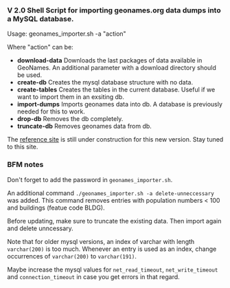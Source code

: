 ### V 2.0 Shell Script for importing geonames.org data dumps into a MySQL database.

Usage: geonames_importer.sh -a "action"

Where "action" can be: 
  
- **download-data** Downloads the last packages of data available in GeoNames. An additional parameter with a download directory should be used.
- **create-db** Creates the mysql database structure with no data.
- **create-tables** Creates the tables in the current database. Useful if we want to import them in an exsiting db.
- **import-dumps** Imports geonames data into db. A database is previously needed for this to work.
- **drop-db** Removes the db completely.
- **truncate-db** Removes geonames data from db.
    
The <a href="http://codigofuerte.github.com/GeoNames-MySQL-DataImport" target="_blank">reference site</a> is still under construction for this new version. Stay tuned to this site.

### BFM notes

Don't forget to add the password in `geonames_importer.sh`.

An additional command `./geonames_importer.sh -a delete-unneccessary` was added. This command removes entries with population numbers < 100 and buildings (featue code BLDG).

Before updating, make sure to truncate the existing data. Then import again and delete unncessary.

Note that for older mysql versions, an index of varchar with length `varchar(200)` is too much. Whenever an entry is used as an index, change occurrences of `varchar(200)` to `varchar(191)`.

Maybe increase the mysql values for `net_read_timeout`, `net_write_timeout` and `connection_timeout` in case you get errors in that regard.
